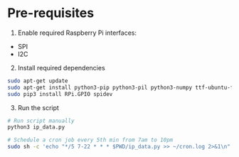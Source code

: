 # Pre-requisites

1. Enable required Raspberry Pi interfaces:

- SPI
- I2C

2. Install required dependencies

```sh
sudo apt-get update
sudo apt-get install python3-pip python3-pil python3-numpy ttf-ubuntu-font-family
sudo pip3 install RPi.GPIO spidev
```

3. Run the script

```sh
# Run script manually
python3 ip_data.py

# Schedule a cron job every 5th min from 7am to 10pm
sudo sh -c 'echo "*/5 7-22 * * * $PWD/ip_data.py >> ~/cron.log 2>&1\n" >> /etc/crontab'
```
